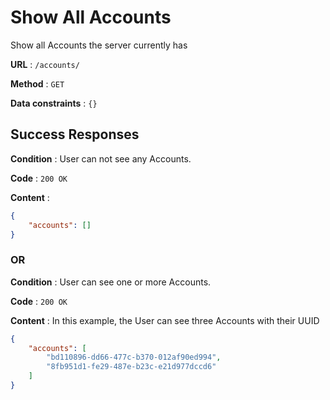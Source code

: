 # Show All Accounts

Show all Accounts the server currently has

**URL** : `/accounts/`

**Method** : `GET`

**Data constraints** : `{}`

## Success Responses

**Condition** : User can not see any Accounts.

**Code** : `200 OK`

**Content** : 

```json
{
    "accounts": []
}
```

### OR

**Condition** : User can see one or more Accounts.

**Code** : `200 OK`

**Content** : In this example, the User can see three Accounts with their UUID

```json
{
    "accounts": [
        "bd110896-dd66-477c-b370-012af90ed994",
        "8fb951d1-fe29-487e-b23c-e21d977dccd6"
    ]
}
```